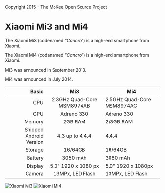 Copyright 2015 - The MoKee Open Source Project

Xiaomi Mi3 and Mi4
==============

The Xiaomi Mi3 (codenamed _"Cancro"_) is a high-end smartphone from Xiaomi.

The Xiaomi Mi4 (codanamed _"Cancro"_) is a high-end smartphone from Xiaomi.

Mi3 was announced in September 2013.

Mi4 was announced in July 2014.

Basic   | Mi3                               | Mi4
-------:|:---------------------------------:|------------------------------
CPU     | 2.3GHz Quad-Core MSM8974AB        | 2.5GHz Quad-Core MSM8974AC
GPU     | Adreno 330                        | Adreno 330
Memory  | 2GB RAM                           | 2/3GB RAM
Shipped Android Version | 4.3 up to 4.4.4   | 4.4.4
Storage | 16/64GB                           | 16/64GB
Battery | 3050 mAh                          | 3080 mAh
Display | 5.0" 1920 x 1080 px               | 5.0" 1920 x 1080px
Camera  | 13MPx, LED Flash                  | 13MPx, LED Flash

![Xiaomi Mi3](http://cdn.gsmarena.com/vv/reviewsimg/xiaomi-mi-3/gal/gsmarena_004.jpg "Xiaomi Mi3 in black")
![Xiaomi Mi4](http://t1.qpic.cn/mblogpic/316cf2876f6179885512/2000.jpg "Xiaomi Mi4 in white")
